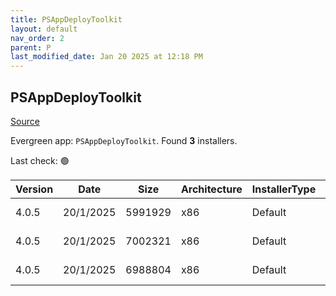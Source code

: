 ```yaml
---
title: PSAppDeployToolkit
layout: default
nav_order: 2
parent: P
last_modified_date: Jan 20 2025 at 12:18 PM
---
```


## PSAppDeployToolkit

[Source](https://psappdeploytoolkit.com/)

Evergreen app: `PSAppDeployToolkit`. Found **3** installers.

Last check: 🟢

| Version | Date      | Size    | Architecture | InstallerType | Type | URI                                                                                                                                                                                                                                        |
| ------- | --------- | ------- | ------------ | ------------- | ---- | ------------------------------------------------------------------------------------------------------------------------------------------------------------------------------------------------------------------------------------------ |
| 4.0.5   | 20/1/2025 | 5991929 | x86          | Default       | zip  | [https://github.com/PSAppDeployToolkit/PSAppDeployToolkit/releases/download/4.0.5/PSAppDeployToolkit.zip](https://github.com/PSAppDeployToolkit/PSAppDeployToolkit/releases/download/4.0.5/PSAppDeployToolkit.zip)                         |
| 4.0.5   | 20/1/2025 | 7002321 | x86          | Default       | zip  | [https://github.com/PSAppDeployToolkit/PSAppDeployToolkit/releases/download/4.0.5/PSAppDeployToolkit_Template_v3.zip](https://github.com/PSAppDeployToolkit/PSAppDeployToolkit/releases/download/4.0.5/PSAppDeployToolkit_Template_v3.zip) |
| 4.0.5   | 20/1/2025 | 6988804 | x86          | Default       | zip  | [https://github.com/PSAppDeployToolkit/PSAppDeployToolkit/releases/download/4.0.5/PSAppDeployToolkit_Template_v4.zip](https://github.com/PSAppDeployToolkit/PSAppDeployToolkit/releases/download/4.0.5/PSAppDeployToolkit_Template_v4.zip) |
